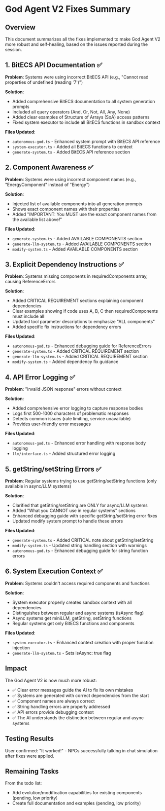 # God Agent V2 Fixes Summary

## Overview
This document summarizes all the fixes implemented to make God Agent V2 more robust and self-healing, based on the issues reported during the session.

## 1. BitECS API Documentation ✅
**Problem**: Systems were using incorrect BitECS API (e.g., "Cannot read properties of undefined (reading '7')")

**Solution**: 
- Added comprehensive BitECS documentation to all system generation prompts
- Included all query operators (And, Or, Not, All, Any, None)
- Added clear examples of Structure of Arrays (SoA) access patterns
- Fixed system executor to include all BitECS functions in sandbox context

**Files Updated**:
- `autonomous-god.ts` - Enhanced system prompt with BitECS API reference
- `system-executor.ts` - Added all BitECS functions to context
- `generate-system.ts` - Added BitECS API reference section

## 2. Component Awareness ✅
**Problem**: Systems were using incorrect component names (e.g., "EnergyComponent" instead of "Energy")

**Solution**:
- Injected list of available components into all generation prompts
- Shows exact component names with their properties
- Added "IMPORTANT: You MUST use the exact component names from the available list above!"

**Files Updated**:
- `generate-system.ts` - Added AVAILABLE COMPONENTS section
- `generate-llm-system.ts` - Added AVAILABLE COMPONENTS section
- `modify-system.ts` - Added AVAILABLE COMPONENTS section

## 3. Explicit Dependency Instructions ✅
**Problem**: Systems missing components in requiredComponents array, causing ReferenceErrors

**Solution**:
- Added CRITICAL REQUIREMENT sections explaining component dependencies
- Clear examples showing if code uses A, B, C then requiredComponents must include all
- Updated tool parameter descriptions to emphasize "ALL components"
- Added specific fix instructions for dependency errors

**Files Updated**:
- `autonomous-god.ts` - Enhanced debugging guide for ReferenceErrors
- `generate-system.ts` - Added CRITICAL REQUIREMENT section
- `generate-llm-system.ts` - Added CRITICAL REQUIREMENT section
- `modify-system.ts` - Added dependency fix guidance

## 4. API Error Logging ✅
**Problem**: "Invalid JSON response" errors without context

**Solution**:
- Added comprehensive error logging to capture response bodies
- Logs first 500-1000 characters of problematic responses
- Detects common issues (rate limiting, service unavailable)
- Provides user-friendly error messages

**Files Updated**:
- `autonomous-god.ts` - Enhanced error handling with response body logging
- `llm/interface.ts` - Added structured error logging

## 5. getString/setString Errors ✅
**Problem**: Regular systems trying to use getString/setString functions (only available in async/LLM systems)

**Solution**:
- Clarified that getString/setString are ONLY for async/LLM systems
- Added "What you CANNOT use in regular systems" sections
- Enhanced debugging guide with specific getString/setString error fixes
- Updated modify system prompt to handle these errors

**Files Updated**:
- `generate-system.ts` - Added CRITICAL note about getString/setString
- `modify-system.ts` - Updated string handling section with warnings
- `autonomous-god.ts` - Enhanced debugging guide for string function errors

## 6. System Execution Context ✅
**Problem**: Systems couldn't access required components and functions

**Solution**:
- System executor properly creates sandbox context with all dependencies
- Distinguishes between regular and async systems (isAsync flag)
- Async systems get miniLLM, getString, setString functions
- Regular systems get only BitECS functions and components

**Files Updated**:
- `system-executor.ts` - Enhanced context creation with proper function injection
- `generate-llm-system.ts` - Sets isAsync: true flag

## Impact

The God Agent V2 is now much more robust:
- ✅ Clear error messages guide the AI to fix its own mistakes
- ✅ Systems are generated with correct dependencies from the start
- ✅ Component names are always correct
- ✅ String handling errors are properly addressed
- ✅ API errors provide debugging context
- ✅ The AI understands the distinction between regular and async systems

## Testing Results

User confirmed: "It worked!" - NPCs successfully talking in chat simulation after fixes were applied.

## Remaining Tasks

From the todo list:
- Add evolution/modification capabilities for existing components (pending, low priority)
- Create full documentation and examples (pending, low priority)